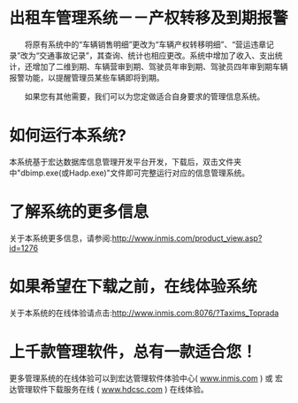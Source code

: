 # 出租车管理系统－－产权转移及到期报警

　　将原有系统中的“车辆销售明细”更改为“车辆产权转移明细”、“营运违章记录”改为“交通事故记录”，其查询、统计也相应更改。系统中增加了收入、支出统计，还增加了二维到期、车辆营审到期、驾驶员年审到期、驾驶员四年审到期车辆报警功能，以提醒管理员某些车辆即将到期。

　　如果您有其他需要，我们可以为您定做适合自身要求的管理信息系统。

# 如何运行本系统?

本系统基于宏达数据库信息管理开发平台开发，下载后，双击文件夹中"dbimp.exe(或Hadp.exe)"文件即可完整运行对应的信息管理系统。

# 了解系统的更多信息

关于本系统更多信息，请参阅:http://www.inmis.com/product_view.asp?id=1276

# 如果希望在下载之前，在线体验系统

关于本系统的在线体验请点击:http://www.inmis.com:8076/?Taxims_Toprada

# 上千款管理软件，总有一款适合您！

更多管理系统的在线体验可以到宏达管理软件体验中心( www.inmis.com ) 或 宏达管理软件下载服务在线 ( www.hdcsc.com ) 在线体验。

